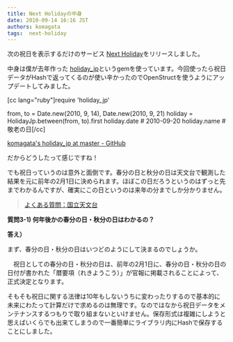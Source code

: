 ```yaml
---
title: Next Holidayの中身
date: 2010-09-14 16:16 JST
authors: komagata
tags:  next-holiday
---
```

次の祝日を表示するだけのサービス [Next Holiday](http://holiday.fjord.jp/)をリリースしました。

中身は僕が去年作った [holiday\_jp](http://github.com/komagata/holiday_jp)というgemを使っています。今回使ったら祝日データがHashで返ってくるのが使い辛かったのでOpenStructを使うようにアップデートしてみました。

[cc lang="ruby"]require 'holiday\_jp'

from, to = Date.new(2010, 9, 14), Date.new(2010, 9, 21) holiday = HolidayJp.between(from, to).first holiday.date # 2010-09-20 holiday.name # 敬老の日[/cc]

 [komagata's holiday\_jp at master - GitHub](http://github.com/komagata/holiday_jp)

だからどうしたって感じですね！

でも祝日っていうのは意外と面倒です。春分の日と秋分の日は天文台で観測した結果を元に前年の2月1日に決められます。ほぼこの日だろうというのはずっと先までわかるんですが、確実にこの日というのは来年の分までしか分かりません。

> [よくある質問：国立天文台](http://www.nao.ac.jp/QA/faq/a0301.html)

 **質問3-1) 何年後かの春分の日・秋分の日はわかるの？**

 **答え）**

まず、春分の日・秋分の日はいつどのようにして決まるのでしょうか。

　祝日としての春分の日・秋分の日は、前年の2月1日に、春分の日・秋分の日の日付が書かれた「暦要項（れきようこう）」が官報に掲載されることによって、正式決定となります。

そもそも祝日に関する法律は10年もしないうちに変わったりするので基本的に未来にわたって計算だけで求めるのは無理です。なのではなから祝日データをメンテナンスするつもりで取り組まないといけません。保存形式は複雑にしようと思えばいくらでも出来てしまうので一番簡単にライブラリ内にHashで保存することにしました。
